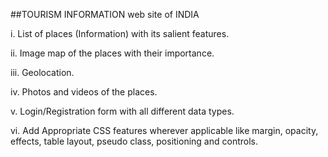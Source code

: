##TOURISM INFORMATION web site of INDIA

i. List of places (Information) with its salient features.

ii. Image map of the places with their importance.

iii. Geolocation.

iv. Photos and videos of the places.

v. Login/Registration form with all different data types.

vi. Add Appropriate CSS features wherever applicable like margin, opacity, effects, table layout, pseudo class, positioning and controls.
